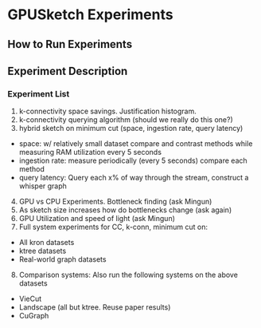 # GPUSketch Experiments

## How to Run Experiments


## Experiment Description

### Experiment List
1. k-connectivity space savings. Justification histogram.
2. k-connectivity querying algorithm (should we really do this one?)
3. hybrid sketch on minimum cut (space, ingestion rate, query latency)
  - space: w/ relatively small dataset compare and contrast methods while measuring RAM utilization every 5 seconds
  - ingestion rate: measure periodically (every 5 seconds) compare each method
  - query latency: Query each x% of way through the stream, construct a whisper graph
4. GPU vs CPU Experiments. Bottleneck finding (ask Mingun)
5. As sketch size increases how do bottlenecks change (ask again)
6. GPU Utilization and speed of light (ask Mingun)
7. Full system experiments for CC, k-conn, minimum cut on:
  - All kron datasets
  - ktree datasets
  - Real-world graph datasets
8. Comparison systems: Also run the following systems on the above datasets
  - VieCut
  - Landscape (all but ktree. Reuse paper results)
  - CuGraph

